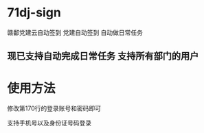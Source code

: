 # 71dj-sign
赣鄱党建云自动签到 党建自动签到 自动做日常任务

## 现已支持自动完成日常任务 支持所有部门的用户

# 使用方法
修改第170行的登录账号和密码即可

支持手机号以及身份证号码登录

